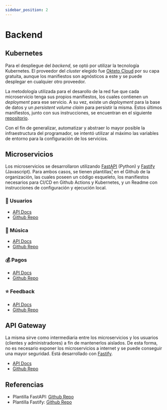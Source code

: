 ```yaml
---
sidebar_position: 2
---
```


# Backend

## Kubernetes

Para el despliegue del _backend_, se optó por utilizar la tecnología Kubernetes. El proveedor del _cluster_ elegido fue [Okteto Cloud](https://www.okteto.com/) por su capa gratuita, aunque los manifiestos son agnósticos a este y se puede desplegar en cualquier otro proveedor.

La metodología utilizada para el desarollo de la red fue que cada microservicio tenga sus propios manifiestos, los cuales contienen un _deployment_ para ese servicio. A su vez, existe un _deployment_ para la base de datos y un _persistent volume claim_ para persistir la misma. Estos últimos manifiestos, junto con sus instrucciones, se encuentran en el siguiente [repositorio](https://github.com/GrupoX-FIUBA/kubernetes).

Con el fin de generalizar, automatizar y abstraer lo mayor posible la infraestructura del programador, se intentó utilizar al máximo las variables de entorno para la configuración de los servicios.

## Microservicios

Los microservicios se desarrollaron utilizando [FastAPI](https://fastapi.tiangolo.com/) (Python) y [Fastify](https://www.fastify.io/) (Javascript). Para ambos casos, se tienen plantillas[¹](#referencias) en el Github de la organización, las cuales poseen un código esqueleto, los manifiestos necesarios para CI/CD en Github Actions y Kubernetes, y un Readme con instrucciones de configuración y ejecución local.

### 👤 Usuarios

- [API Docs](https://users-service-manuelbilbao.cloud.okteto.net/docs)
- [Github Repo](https://github.com/GrupoX-FIUBA/users-service)

### 🎵 Música

- [API Docs](https://music-service-manuelbilbao.cloud.okteto.net/docs)
- [Github Repo](https://github.com/GrupoX-FIUBA/music-service)

### 💰 Pagos

- [API Docs](https://payments-service-manuelbilbao.cloud.okteto.net/docs)
- [Github Repo](https://github.com/GrupoX-FIUBA/payments-service)

### ⭐ Feedback

- [API Docs](https://feedback-service-manuelbilbao.cloud.okteto.net/docs)
- [Github Repo](https://github.com/GrupoX-FIUBA/feedback-service)

## API Gateway

La misma sirve como intermediaria entre los microservicios y los usuarios (clientes y administradores) a fin de mantenerlos aislados. De esta forma, no es necesario exponer los microservicios a internet y se puede conseguir una mayor seguridad. Está desarrollado con [Fastify](https://www.fastify.io/).

- [API Docs](https://api-gateway-manuelbilbao.cloud.okteto.net/docs)
- [Github Repo](https://github.com/GrupoX-FIUBA/api-gateway-mobile)

## Referencias

- Plantilla FastAPI: [Github Repo](https://github.com/GrupoX-FIUBA/template-fastapi)
- Plantilla Fastify: [Github Repo](https://github.com/GrupoX-FIUBA/template-fastify)
